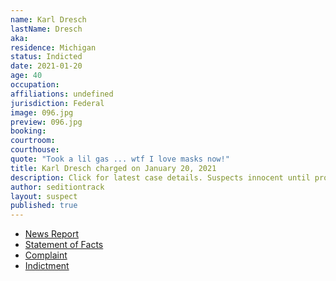 ```yaml
---
name: Karl Dresch
lastName: Dresch
aka: 
residence: Michigan
status: Indicted
date: 2021-01-20
age: 40
occupation: 
affiliations: undefined
jurisdiction: Federal
image: 096.jpg
preview: 096.jpg
booking: 
courtroom: 
courthouse: 
quote: "Took a lil gas ... wtf I love masks now!"
title: Karl Dresch charged on January 20, 2021
description: Click for latest case details. Suspects innocent until proven guilty.
author: seditiontrack
layout: suspect
published: true
---
```

- [News Report](https://www.detroitnews.com/story/news/local/michigan/2021/01/19/feds-arrest-michigan-man-capitol-mob-riots-insurrection/4224979001/)
- [Statement of Facts](https://www.justice.gov/opa/page/file/1357311/download)
- [Complaint](https://www.justice.gov/opa/page/file/1357306/download)
- [Indictment](https://extremism.gwu.edu/sites/g/files/zaxdzs2191/f/Karl%20Dresch%20Indictment.pdf)
